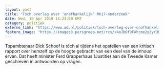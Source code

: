 ```yaml
---
layout: post
title: "Tóch overleg over ‘onafhankelijk’ MH17-onderzoek"
date: Wed, 10 Apr 2019 14:23:00 GMT
category: politiek
externe_link: "https://www.ad.nl/politiek/toch-overleg-over-onafhankelijk-mh17-onderzoek~a3ec3ea4/"
feature_image: "https://images3.persgroep.net/rcs/k4oJbOf9FAhcme2yZyY3L7vVN_s/diocontent/144688274/_fitwidth/400/?appId=21791a8992982cd8da851550a453bd7f&quality=0.7"
---
```


Topambtenaar Dick Schoof is tóch al tijdens het opstellen van een kritisch rapport over hemzelf op de hoogte gebracht van een deel van de inhoud ervan. Dat heeft minister Ferd Grapperhaus (Justitie) aan de Tweede Kamer geschreven in antwoorden op vragen.
